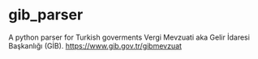 # gib_parser
A python parser for Turkish goverments Vergi Mevzuati aka Gelir İdaresi Başkanlığı (GİB). https://www.gib.gov.tr/gibmevzuat
